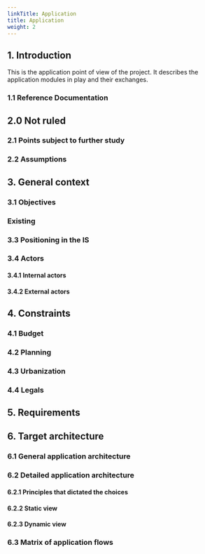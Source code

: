 ```yaml
---
linkTitle: Application
title: Application
weight: 2
---
```


## 1. Introduction

This is the application point of view of the project. It describes the application modules in play and their exchanges.

### 1.1 Reference Documentation

## 2.0 Not ruled

### 2.1 Points subject to further study

### 2.2 Assumptions

## 3. General context

### 3.1 Objectives

### Existing

### 3.3 Positioning in the IS

### 3.4 Actors

#### 3.4.1 Internal actors

#### 3.4.2 External actors

## 4. Constraints

### 4.1 Budget

### 4.2 Planning

### 4.3 Urbanization

### 4.4 Legals

## 5. Requirements

## 6. Target architecture

### 6.1 General application architecture

### 6.2 Detailed application architecture

#### 6.2.1 Principles that dictated the choices

#### 6.2.2 Static view

#### 6.2.3 Dynamic view

### 6.3 Matrix of application flows


